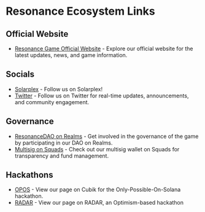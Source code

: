 # Resonance Ecosystem Links

## Official Website
- [Resonance Game Official Website](https://www.playresonance.com) - Explore our official website for the latest updates, news, and game information.

## Socials
- [Solarplex](https://www.solarplex.xyz/profile/resonance.live.solarplex.xyz) - Follow us on Solarplex!
- [Twitter](https://twitter.com/resonancesolana) - Follow us on Twitter for real-time updates, announcements, and community engagement.

## Governance
- [ResonanceDAO on Realms](https://app.realms.today/dao/BsAFgmFSFAqMz9zPFA6Q2s7rkgE6pi6WTYHgygtNkN5z) - Get involved in the governance of the game by participating in our DAO on Realms.
- [Multisig on Squads](https://v3.squads.so/dashboard/MkJxb0JMb2hxUFJoSFV4anV0Y2M0S1hVZEoxMkZ3S0xWRml4TmZlZFlmUGk=) - Check out our multisig wallet on Squads for transparency and fund management.

## Hackathons
- [OPOS](https://www.cubik.so/project/2ca92ed0-426e-4c06-bc4e-2e6e4f69a6d1/hackathon/8e23ade0-0dae-4c4b-83aa-67867749029c) - View our page on Cubik for the Only-Possible-On-Solana hackathon.
- [RADAR](https://radarlaunch.app/project/64f1d72c60488d1ec7f9cbd1) - View our page on RADAR, an Optimism-based hackathon

